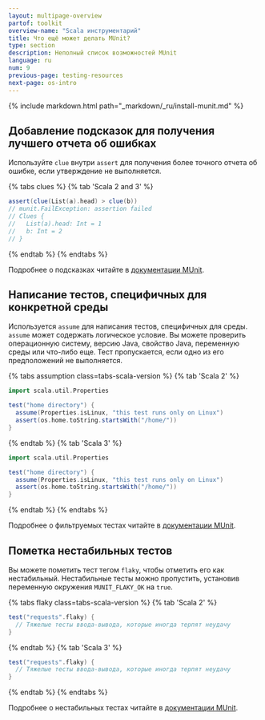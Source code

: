 ```yaml
---
layout: multipage-overview
partof: toolkit
overview-name: "Scala инструментарий"
title: Что ещё может делать MUnit?
type: section
description: Неполный список возможностей MUnit
language: ru
num: 9
previous-page: testing-resources
next-page: os-intro
---
```


{% include markdown.html path="_markdown/_ru/install-munit.md" %}

## Добавление подсказок для получения лучшего отчета об ошибках

Используйте `clue` внутри `assert` для получения более точного отчета об ошибке,
если утверждение не выполняется.

{% tabs clues %}
{% tab 'Scala 2 and 3' %}

```scala
assert(clue(List(a).head) > clue(b))
// munit.FailException: assertion failed
// Clues {
//   List(a).head: Int = 1
//   b: Int = 2
// }
```

{% endtab %}
{% endtabs %}

Подробнее о подсказках читайте в [документации MUnit](https://scalameta.org/munit/docs/assertions.html#assert).

## Написание тестов, специфичных для конкретной среды

Используется `assume` для написания тестов, специфичных для среды.
`assume` может содержать логическое условие.
Вы можете проверить операционную систему, версию Java, свойство Java, переменную среды или что-либо еще.
Тест пропускается, если одно из его предположений не выполняется.

{% tabs assumption class=tabs-scala-version %}
{% tab 'Scala 2' %}

```scala
import scala.util.Properties

test("home directory") {
  assume(Properties.isLinux, "this test runs only on Linux")
  assert(os.home.toString.startsWith("/home/"))
}
```

{% endtab %}
{% tab 'Scala 3' %}

```scala
import scala.util.Properties

test("home directory") {
  assume(Properties.isLinux, "this test runs only on Linux")
  assert(os.home.toString.startsWith("/home/"))
}
```

{% endtab %}
{% endtabs %}

Подробнее о фильтруемых тестах читайте в [документации MUnit](https://scalameta.org/munit/docs/filtering.html).

## Пометка нестабильных тестов

Вы можете пометить тест тегом `flaky`, чтобы отметить его как нестабильный.
Нестабильные тесты можно пропустить, установив переменную окружения `MUNIT_FLAKY_OK` на `true`.

{% tabs flaky class=tabs-scala-version %}
{% tab 'Scala 2' %}

```scala
test("requests".flaky) {
  // Тяжелые тесты ввода-вывода, которые иногда терпят неудачу
}
```

{% endtab %}
{% tab 'Scala 3' %}

```scala
test("requests".flaky) {
  // Тяжелые тесты ввода-вывода, которые иногда терпят неудачу
}
```

{% endtab %}
{% endtabs %}

Подробнее о нестабильных тестах читайте в [документации MUnit](https://scalameta.org/munit/docs/tests.html#tag-flaky-tests).
